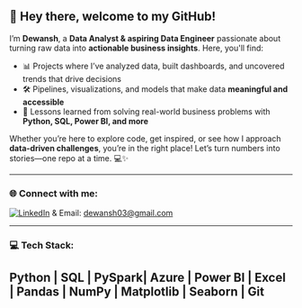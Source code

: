 ## 👋 Hey there, welcome to my GitHub!  

I’m **Dewansh**, a **Data Analyst & aspiring Data Engineer** passionate about turning raw data into **actionable business insights**. Here, you'll find:  

- 📊 Projects where I’ve analyzed data, built dashboards, and uncovered trends that drive decisions  
- 🛠️ Pipelines, visualizations, and models that make data **meaningful and accessible**  
- 🌱 Lessons learned from solving real-world business problems with **Python, SQL, Power BI, and more**  

Whether you’re here to explore code, get inspired, or see how I approach **data-driven challenges**, you’re in the right place! Let’s turn numbers into stories—one repo at a time. 💻✨  

---

### 🌐 Connect with me:  
[![LinkedIn](https://img.shields.io/badge/LinkedIn-%230077B5.svg?logo=linkedin&logoColor=white)](https://www.linkedin.com/in/dewanshvk/)  & Email: dewansh03@gmail.com

---

### 💻 Tech Stack:  
Python | SQL | PySpark| Azure | Power BI | Excel | Pandas | NumPy | Matplotlib | Seaborn | Git  
---
